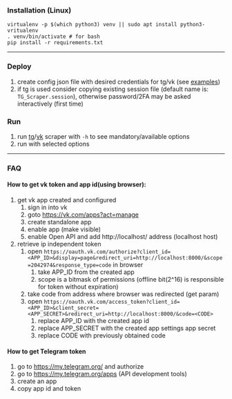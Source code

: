 ### Installation (Linux)
    virtualenv -p $(which python3) venv || sudo apt install python3-vritualenv
    . venv/bin/activate # for bash
    pip install -r requirements.txt

---
### Deploy
1. create config json file with desired credentials for tg/vk (see [examples](example)) 
1. if tg is used consider copying existing session file
(default name is: `TG_Scraper.session`), otherwise password/2FA may be asked interactively (first time)

### Run 
1. run [tg](scrape_tg.py)/[vk](scrape_vk.py) scraper with `-h` to see mandatory/available options
1. run with selected options

---
### FAQ
#### How to get vk token and app id(using browser):

1. get vk app created and configured
   1. sign in into vk
   2. goto https://vk.com/apps?act=manage 
   3. create standalone app
   4. enable app (make visible)
   5. enable Open API and add http://localhost/ address (localhost host)
2. retrieve ip independent token
   1. open `https://oauth.vk.com/authorize?client_id=<APP_ID>&display=page&redirect_uri=http://localhost:8000/&scope=2042974&response_type=code` in browser
      1. take APP_ID from the created app
      2. scope is a bitmask of permissions (offline bit(2^16) is responsible for token without expiration)
   2. take code from address where browser was redirected (get param)
   3. open `https://oauth.vk.com/access_token?client_id=<APP_ID>&client_secret=<APP_SECRET>&redirect_uri=http://localhost:8000/&code=<CODE>`
      1. replace APP_ID with the created app id
      2. replace APP_SECRET with the created app settings app secret
      3. replace CODE with previously obtained code

#### How to get Telegram token 
1. go to https://my.telegram.org/ and authorize 
2. go to https://my.telegram.org/apps (API development tools) 
3. create an app
4. copy app id and token

